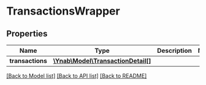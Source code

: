 # TransactionsWrapper

## Properties
Name | Type | Description | Notes
------------ | ------------- | ------------- | -------------
**transactions** | [**\Ynab\Model\TransactionDetail[]**](TransactionDetail.md) |  | 

[[Back to Model list]](../README.md#documentation-for-models) [[Back to API list]](../README.md#documentation-for-api-endpoints) [[Back to README]](../README.md)


